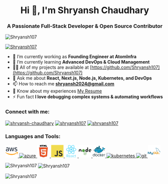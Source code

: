 <h1 align="center">Hi 👋, I'm Shryansh Chaudhary</h1>
<h3 align="center">A Passionate Full-Stack Developer & Open Source Contributor</h3>

<p align="left"> <img src="https://komarev.com/ghpvc/?username=Shryansh107&label=Profile%20views&color=0e75b6&style=flat" alt="Shryansh107" /> </p>

<p align="left"> <a href="https://github.com/ryo-ma/github-profile-trophy"><img src="https://github-profile-trophy.vercel.app/?username=Shryansh107" alt="Shryansh107" /></a> </p>

- 🔭 I’m currently working as **Founding Engineer at AtomInfra**  
- 🌱 I’m currently learning **Advanced DevOps & Cloud Management**  
- 👨‍💻 All of my projects are available at [https://github.com/Shryansh107](https://github.com/Shryansh107)  
- 💬 Ask me about **React, Next.js, Node.js, Kubernetes, and DevOps**  
- 📫 How to reach me **shryansh2024@gmail.com**  
- 📄 Know about my experiences [My Resume](https://drive.google.com/file/d/1KOEwjCzJ5U7J0vKCN0yhWkjZ6t4prXaK/view)  
- ⚡ Fun fact **I love debugging complex systems & automating workflows**  

<h3 align="left">Connect with me:</h3>
<p align="left">
<a href="https://linkedin.com/in/shryansh-chaudhary" target="blank"><img align="center" src="https://raw.githubusercontent.com/rahuldkjain/github-profile-readme-generator/master/src/images/icons/Social/linked-in-alt.svg" alt="shryansh-chaudhary" height="30" width="40" /></a>
<a href="https://www.codechef.com/users/shryansh107" target="blank"><img align="center" src="https://cdn.jsdelivr.net/npm/simple-icons@3.1.0/icons/codechef.svg" alt="shryansh107" height="30" width="40" /></a>
<a href="https://leetcode.com/shryansh107" target="blank"><img align="center" src="https://raw.githubusercontent.com/rahuldkjain/github-profile-readme-generator/master/src/images/icons/Social/leet-code.svg" alt="shryansh107" height="30" width="40" /></a>
</p>

<h3 align="left">Languages and Tools:</h3>
<p align="left"> 
  <a href="https://aws.amazon.com" target="_blank" rel="noreferrer"> 
    <img src="https://raw.githubusercontent.com/devicons/devicon/master/icons/amazonwebservices/amazonwebservices-original-wordmark.svg" alt="aws" width="40" height="40"/> 
  </a> 
  <a href="https://azure.microsoft.com/en-in/" target="_blank" rel="noreferrer"> 
    <img src="https://www.vectorlogo.zone/logos/microsoft_azure/microsoft_azure-icon.svg" alt="azure" width="40" height="40"/> 
  </a> 
  <a href="https://www.w3.org/html/" target="_blank" rel="noreferrer"> 
    <img src="https://raw.githubusercontent.com/devicons/devicon/master/icons/html5/html5-original-wordmark.svg" alt="html5" width="40" height="40"/> 
  </a>
  <a href="https://www.javascript.com/" target="_blank" rel="noreferrer"> 
    <img src="https://raw.githubusercontent.com/devicons/devicon/master/icons/javascript/javascript-original.svg" alt="javascript" width="40" height="40"/> 
  </a>
  <a href="https://reactjs.org/" target="_blank" rel="noreferrer"> 
    <img src="https://raw.githubusercontent.com/devicons/devicon/master/icons/react/react-original-wordmark.svg" alt="react" width="40" height="40"/> 
  </a>
  <a href="https://nodejs.org" target="_blank" rel="noreferrer"> 
    <img src="https://raw.githubusercontent.com/devicons/devicon/master/icons/nodejs/nodejs-original-wordmark.svg" alt="nodejs" width="40" height="40"/> 
  </a>
  <a href="https://www.docker.com/" target="_blank" rel="noreferrer"> 
    <img src="https://raw.githubusercontent.com/devicons/devicon/master/icons/docker/docker-original-wordmark.svg" alt="docker" width="40" height="40"/> 
  </a> 
  <a href="https://kubernetes.io" target="_blank" rel="noreferrer"> 
    <img src="https://www.vectorlogo.zone/logos/kubernetes/kubernetes-icon.svg" alt="kubernetes" width="40" height="40"/> 
  </a> 
  <a href="https://git-scm.com/" target="_blank" rel="noreferrer"> 
    <img src="https://www.vectorlogo.zone/logos/git-scm/git-scm-icon.svg" alt="git" width="40" height="40"/> 
  </a> 
  <a href="https://www.mysql.com/" target="_blank" rel="noreferrer"> 
    <img src="https://raw.githubusercontent.com/devicons/devicon/master/icons/mysql/mysql-original-wordmark.svg" alt="mysql" width="40" height="40"/> 
  </a> 
</p>

<p><img align="left" src="https://github-readme-stats.vercel.app/api/top-langs?username=Shryansh107&show_icons=true&locale=en&layout=compact" alt="Shryansh107" /></p>

<p>&nbsp;<img align="center" src="https://github-readme-stats.vercel.app/api?username=Shryansh107&show_icons=true&locale=en" alt="Shryansh107" /></p>

<p><img align="center" src="https://github-readme-streak-stats.herokuapp.com/?user=Shryansh107&" alt="Shryansh107" /></p>
